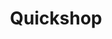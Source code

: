 ---
title: "Quickshop"
url: /pietermaritzburg/quickshop-chief-albert-luthuli-street/
shop: convenience
---